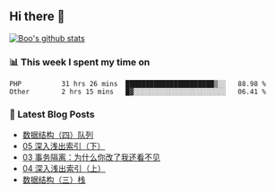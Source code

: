 ## Hi there 👋

[![Boo's github stats](https://github-readme-stats.vercel.app/api?username=0xAiKang)](https://github.com/anuraghazra/github-readme-stats)

<!-- [![Most Used Langs](https://github-readme-stats.vercel.app/api/top-langs/?username=0xAiKang)](https://github.com/anuraghazra/github-readme-stats) -->

### 📊 This week I spent my time on
<!--START_SECTION:waka-->

```text
PHP          31 hrs 26 mins  ██████████████████████▒░░   88.98 %
Other        2 hrs 15 mins   █▓░░░░░░░░░░░░░░░░░░░░░░░   06.41 %
```

<!--END_SECTION:waka-->

### 📕 Latest Blog Posts
<!-- BLOG-POST-LIST:START -->
- [数据结构（四）队列](https://www.0x2beace.com/data-structure-4-queue/)
- [05 深入浅出索引（下）](https://www.0x2beace.com/introduction-to-the-index-part-2/)
- [03 事务隔离：为什么你改了我还看不见](https://www.0x2beace.com/transaction-lsolation-why-you-changed-I-can-not-see-it/)
- [04 深入浅出索引（上）](https://www.0x2beace.com/introduction-to-the-index-part-1/)
- [数据结构（三）栈](https://www.0x2beace.com/data-structure-3-stack/)
<!-- BLOG-POST-LIST:END -->


